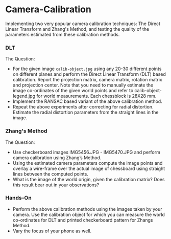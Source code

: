 # Camera-Calibration
Implementing two very popular camera calibration techniques: The Direct Linear Transform and Zhang's Method, and testing the quality of the parameters estimated from these calibration methods.  

### DLT 
The Question:
- For the given image `calib-object.jpg` using any 20-30 different points on different planes and perform the Direct Linear Transform (DLT) based calibration. Report the projection matrix, camera matrix, rotation matrix and projection center. Note that you need to manually estimate the image co-ordinates of the given world points and refer to calib-object-legend.jpg for world measurements. Each chessblock is 28X28 mm.
- Implement the RANSAC based variant of the above calibration method.
- Repeat the above experiments after correcting for radial distortion. Estimate the radial distortion parameters from the straight lines in the image. 

### Zhang's Method
The Question:
- Use checkerboard images IMG5456.JPG - IMG5470.JPG and perform camera calibration using Zhang’s Method. 
- Using the estimated camera parameters compute the image points and overlay a wire-frame over the actual image of chessboard using straight lines between the computed points. 
- What is the image of the world origin, given the calibration matrix? Does this result bear out in your observations?

### Hands-On
- Perform the above calibration methods using the images taken by your camera. Use the calibration object for which you can measure the world co-ordinates for DLT and printed checkerboard pattern for Zhangs Method.
- Vary the focus of your phone as well. 
